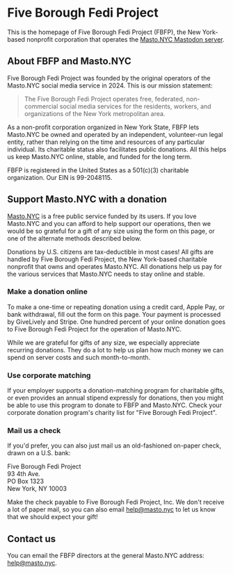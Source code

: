 <script>gl=document.createElement('script');gl.src='https://secure.givelively.org/widgets/branded_donation/99-2048115.js';document.getElementsByTagName('head')[0].appendChild(gl);</script><div data-widget-src='https://secure.givelively.org/donate/99-2048115?ref=sd_widget' id="give-lively-widget" class="gl-branded-donation-widget" style="float: right;"></div>
# Five Borough Fedi Project

This is the homepage of Five Borough Fedi Project (FBFP), the New York-based nonprofit corporation that operates the [Masto.NYC Mastodon server](https://masto.nyc).

## About FBFP and Masto.NYC

Five Borough Fedi Project was founded by the original operators of the Masto.NYC
social media service in 2024. This is our mission statement:

> The Five Borough Fedi Project operates free, federated, non-commercial social media services for the residents, workers, and organizations of the New York metropolitan area.

As a non-profit corporation organized in New York State, FBFP lets Masto.NYC be owned and operated by an independent, volunteer-run legal entity, rather than relying on the time and resources of any particular individual. Its charitable status also facilitates public donations. All this helps us keep Masto.NYC online, stable, and funded for the long term.

FBFP is registered in the United States as a 501(c)(3) charitable organization. Our EIN is 99-2048115.

## Support Masto.NYC with a donation

[Masto.NYC](https://masto.nyc/about) is a free public service funded by its users. If you love Masto.NYC and you can afford to help support our operations, then we would be so grateful for a gift of any size using the form on this page, or one of the alternate methods described below.

Donations by U.S. citizens are tax-deductible
in most cases! All gifts are handled by Five Borough Fedi Project, the New York-based charitable nonprofit that owns and operates Masto.NYC. All donations help us pay for the various services that Masto.NYC needs to stay online and stable.

### Make a donation online

To make a one-time or repeating donation using a credit card, Apple Pay, or bank withdrawal, fill out the form on this page. Your payment is processed by GiveLively and Stripe. One hundred percent of your online donation goes to Five Borough Fedi Project for the operation of Masto.NYC.

While we are grateful for gifts of any size, we especially appreciate recurring donations. They do a lot to help us plan how much money we can spend on server costs and such month-to-month. 

### Use corporate matching

If your employer supports a donation-matching program for charitable gifts, or even provides an annual stipend expressly for donations, then you might be able to use this program to donate to FBFP and Masto.NYC. Check your corporate donation program's charity list for "Five Borough Fedi Project".

### Mail us a check

If you'd prefer, you can also just mail us an old-fashioned on-paper check, drawn on a U.S. bank:

Five Borough Fedi Project<br/>
93 4th Ave.<br/>
PO Box 1323<br/>
New York, NY 10003

Make the check payable to Five Borough Fedi Project, Inc. We don't receive a lot of paper mail, so you can also email <help@masto.nyc> to let us know that we should expect your gift!

## Contact us

You can email the FBFP directors at the general Masto.NYC address: <help@masto.nyc>.